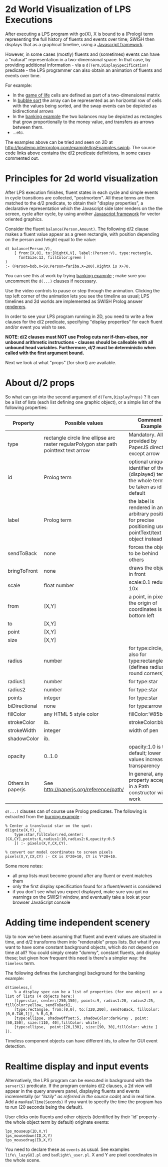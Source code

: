 # 2d World Visualization of LPS Executions #
After executing a LPS program with go(X), X is bound to a (Prolog) term representing the full history of fluents and events over time; SWISH then displays that as a graphical timeline, using a [Javascript framework](http://visjs.org/docs/timeline/).

However, in some cases (mostly) fluents and (sometimes) events can have a "natural" representation in a two-dimensional space. In that case, by providing additional information - via a `d(Term,DisplaySpecification)` predicate - the LPS programmer can also obtain an animation of fluents and events over time.

For example:

* In the [game of life](https://bitbucket.org/lpsmasters/lps_corner/src/HEAD/examples/CLOUT_workshop/life.pl) cells are defined as part of a two-dimensional matrix
* In [bubble sort](https://bitbucket.org/lpsmasters/lps_corner/src/HEAD/examples/CLOUT_workshop/bubbleSort.pl) the array can be represented as an horizontal row of cells with the values being sorted, and the swap events can be depicted as bidirectional arrows
* In the [banking example](https://bitbucket.org/lpsmasters/lps_corner/src/HEAD/examples/CLOUT_workshop/bankTransfer.pl) the two balances may be depicted as rectangles that grow proportionally to the money value, and transfers as arrows between them.
* ...etc.

The examples above can be tried and seen on 2D at <http://lpsdemo.interprolog.com/example/lpsExamples.swinb>. The source code links above contains the d/2 predicate definitions, in some cases commented out.

# Principles for 2d world visualization #

After LPS execution finishes, fluent states in each cycle and simple events in cycle transitions are collected, "postmortem". All these terms are then matched to the d/2 predicate, to obtain their "display properties", a declarative representation which the Javascript side later renders  on the the screen, cycle after cycle, by using another [Javascript framework](http://paperjs.org) for vector oriented graphics.

Consider the fluent `balance(Person,Amount)`. The following d/2 clause makes a fluent value appear as a green rectangle, with position depending on the person and height equal to the value:

	d( balance(Person,V), 
		[ from:[X,0], to:[RightX,V], label:(Person:V), type:rectangle, 
		  fontSize:13, fillColor:green ]
	) 
	:- (Person=bob,X=50;Person=fariba,X=200),RightX is X+70.

You can see this at work by trying [banking example](http://lpsdemo.interprolog.com/example/bankTransfer.pl) ; make sure you uncomment the `d(...)` clauses if necessary. 

Use the video controls to pause or step through the animation. Clicking the top left corner of the animation lets you see the timeline as usual; LPS timelines and 2d worlds are implemented as SWISH Prolog answer [renderers](http://lpsdemo.interprolog.com/example/rendering.swinb).

In order to see your LPS program running in 2D, you need to write a few clauses for the d/2 predicate, specifying "display properties" for each fluent and/or event you wish to see. 

**NOTE: d/2 clauses must NOT use Prolog cuts nor if-then-elses, nor unbound arithmetic instructions - clauses should be calleable with all unbound head variables. Furthermore, d/2 must be deterministic when called with the first argument bound.**

Next we look at what "props" (for short) are available.


# About d/2 props #

So what can go into the second argument of `d(Term,DisplayProps)` ?
It can be a list of lists (each list defining one graphic object), or a simple list of the following properties:


Property  | Possible values | Comment / Example
------------- | -------------| ----
type | rectangle circle line ellipse arc raster regularPolygon star path pointtext text arrow| Mandatory. All provided by PaperJS directly, except arrow
id | Prolog term | optional unique identifier of the (displayed) term; the whole term will be taken as id by default
label  | Prolog term | the label is rendered in an arbitrary position; for precise positioning use a pointText/text object instead
sendToBack | none| forces the object to be behind others
bringToFront | none | draws the object in front
scale | float number | scale:0.1   reduce 10x
from | [X,Y] | a point, in pixels; the origin of coordinates is bottom left
to | [X,Y] |
point | [X,Y] |
size | [X,Y] |
radius | number | for type:circle, but also for type:rectangle (defines radius of round corners)
radius1 | number | for type:star
radius2 | number | for type:star
points | integer | for type:star
biDirectional | none | for type:arrow
fillColor|any HTML 5 style color| fillColor:'#85bb65'
strokeColor|ib.|strokeColor:black
strokeWidth|integer|width of pen
shadowColor|ib.|
opacity|0..1.0|opacity:1.0 is the default; lower values increase transparency
Others in paperjs|See <http://paperjs.org/reference/path/>|In general, any property accepted in a Path constructor will work

`d(...)` clauses can of course use Prolog predicates. The following is extracted from the [burning example](http://lpsdemo.interprolog.com/example/burning.pl) :

	% Center a translucid star on the spot:
	d(ignite(X,Y), [
		type:star,fillColor:red,center:[CX,CY],points:6,radius1:10,radius2:6,opacity:0.5
		]) :- pixels(X,Y,CX,CY).

	% convert our model coordinates to screen pixels
	pixels(X,Y,CX,CY) :- CX is X*20+10, CY is Y*20+10.

Some more notes: 

* all prop lists must become ground after any fluent or event matches them
* only the first display specification found for a fluent/event is considered
* if you don't see what you expect displayed, make sure you got no warnings on the SWISH window, and eventually take a look at your browser JavaScript console

# Adding time independent scenery #

Up to now we've been assuming that fluent and event values are situated in time, and d/2 transforms them into "renderable" props lists. But what if you want to have some constant background objects, which do not depend on time at all? You could simply create "dummy", constant fluents, and display these; but given how frequent this need is there's a simpler way: the `timeless` term. 

The following defines the (unchanging) background for the banking example:

	d(timeless,[ 
    	% a display spec can be a list of properties (for one object) or a list of lists (4 objects here:)
    	[type:star, center:[250,150], points:9, radius1:20, radius2:25, fillColor:yellow, sendToBack],
    	[type:rectangle, from:[0,0], to:[320,200], sendToBack, fillColor:[0,0.746,1]], % R,G,B
    	[type:ellipse, shadowOffset:5, shadowColor:darkGray , point:[50,150], size:[110, 40],fillColor: white],
    	[type:ellipse,  point:[20,130], size:[90, 30],fillColor: white ]
	]). 

Timeless component objects can have different ids, to allow for GUI event detection.

# Realtime display and input events #

Alternatively, the LPS program can be executed in background with the ```server(S)``` predicate. If the program contains d/2 clauses, a 2d view will appear in the query answers panel, displaying fluents and events incrementally (*or "lazily" as referred in the source code*) and in real time. Add a ```maxRealTime(Seconds)``` if you want to specify the time the program has to run (20 seconds being the default).

User clicks onto fluents and other objects (identified by their 'id' property - the whole object term by default) originate events:

```
lps_mouseup(ID,X,Y)
lps_mousedown(ID,X,Y)
lps_mousedrag(ID,X,Y)
```

You need to declare these as ```events``` as usual. See examples ```life\_lazyGUI.pl``` and ```badlight\_user.pl```. X and Y are pixel coordinates in the whole scene. 


